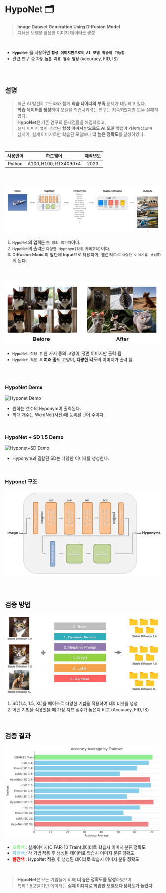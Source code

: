 # HypoNet 🗂️

 >  **Image Dataset Generation Using Diffusion Model**\
 디퓨전 모델을 활용한 이미지 데이터셋 생성


<br />

- **```HypoNet```** 을 사용하면 **```합성 이미지만으로도 AI 모델 학습이 가능함```**
- 관련 연구 중 **```가장 높은 지표 점수 달성```** (Accuracy, FID, IS)

<br />
<br />

## 설명
> 최근 AI 발전의 고도화와 함께 **학습 데이터의 부족** 문제가 대두되고 있다.   
**학습 데이터를 생성**하여 모델을 학습시키려는 연구는 지속되었지만 모두 실패하였다.   
**HypoNet**은 기존 연구의 문제점들을 해결하였고,   
실제 이미지 없이 생성된 **합성 이미지 만으로도 AI 모델 학습이 가능**해졌으며   
심지어, 실제 이미지로만 학습된 모델보다 **더 높은 정확도**를 달성하였다.

<br />

| **사용언어** | **하드웨어** | **제작년도** |
|:------------:|:------------:|:------------:|
| Python            | A100, H100, RTX4090*4    | 2023         |


<br />
<br />

![img](./docs/images/1.png)
1.  ```HypoNet```의 입력은 ```한 장의 이미지```이다.
2.  ```HypoNet```의 출력은 ```다양한 Hyponym(하위 카테고리)```이다.
3.  Diffusion Model의 앞단에 Input으로 적용되며, 결론적으로 ```다양한 이미지를 생성```하게 된다.

<br />
<br />

![img](./docs/images/2.png)
- ```HypoNet 적용 전``` 한 가지 종의 고양이, 정면 이미지만 출력 됨
- ```HypoNet 적용 후``` **여러 종**의 고양이, **다양한 각도**의 이미지가 출력 됨



<br />
<br />

### HypoNet Demo
![Hyponet Demo](./docs/demo/Hyponet_demo.gif)
- 원하는 갯수의 Hyponym이 출력된다.
- 최대 개수는 WordNet(사전)에 등록된 단어 수이다.

<br />

### HypoNet + SD 1.5 Demo
![Hyponet+SD Demo](./docs/demo/Hyponet+SD_dog_demo.gif)
- Hyponym과 결합된 SD는 다양한 이미지를 생성한다.

<br />

### Hyponet 구조
![Hyponet](./docs/images/3-11.png)

<br />
<br />

## 검증 방법
![img](./docs/images/그림%205-1.bmp)
1. SD(1.4, 1.5, XL)을 베이스로 다양한 기법을 적용하여 데이터셋을 생성
2. 어떤 기법을 적용했을 때 가장 지표 점수가 높은지 비교 (Accuracy, FID, IS)

<br />

## 검증 결과
![img](./docs/images/4-1.png)
- **<span style="color:lightgreen"> 초록색 </span>**: 실제이미지(CIFAR-10 Train)데이터로 학습시 이미지 분류 정확도
- **<span style="color:skyblue"> 파란색 </span>**: 각 기법 적용 후 생성된 데이터로 학습시 이미지 분류 정확도
- **<span style="color:red"> 빨간색 </span>**: HypoNet 적용 후 생성된 데이터로 학습시 이미지 분류 정확도

<br />

> **HypoNet**은 모든 기법들에 비해 **더 높은 정확도를 달성**하였으며   
특히 1.5모델 기반 데이터는 **실제 이미지로 학습한 모델보다 정확도가 높았다.**